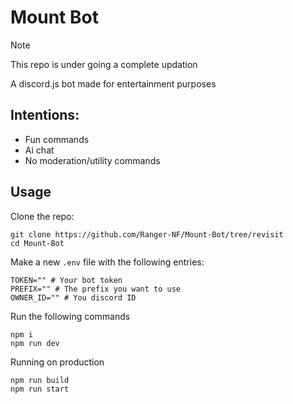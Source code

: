 # Mount Bot

> [!NOTE]
>
> This repo is under going a complete updation

A discord.js bot made for entertainment purposes

## Intentions:

- Fun commands
- Ai chat
- No moderation/utility commands

## Usage
Clone the repo:
```fish
git clone https://github.com/Ranger-NF/Mount-Bot/tree/revisit
cd Mount-Bot
```

Make a new `.env` file with the following entries:
```dotenv
TOKEN="" # Your bot token
PREFIX="" # The prefix you want to use
OWNER_ID="" # You discord ID
```

Run the following commands
```fish
npm i
npm run dev
```

Running on production
```fish
npm run build
npm run start
```
